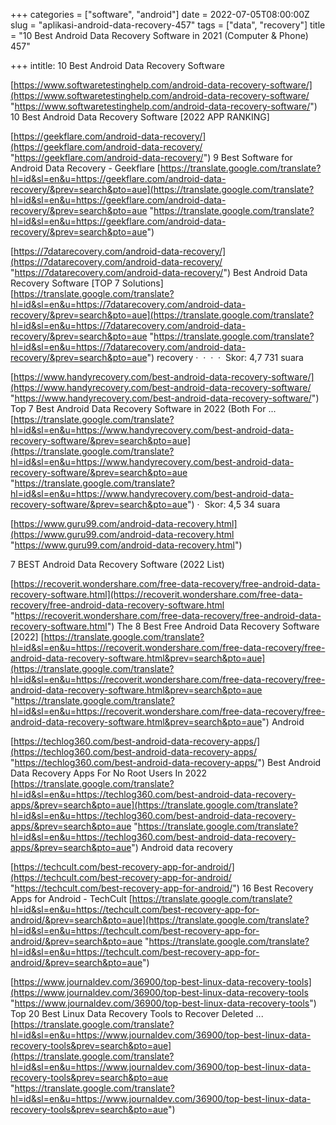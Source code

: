 +++
categories = ["software", "android"]
date = 2022-07-05T08:00:00Z
slug = "aplikasi-android-data-recovery-457"
tags = ["data", "recovery"]
title = "10 Best Android Data Recovery Software in 2021 (Computer & Phone)        457"

+++
intitle: 10 Best Android Data Recovery Software

[https://www.softwaretestinghelp.com/android-data-recovery-software/](https://www.softwaretestinghelp.com/android-data-recovery-software/ "https://www.softwaretestinghelp.com/android-data-recovery-software/")  10 Best Android Data Recovery Software \[2022 APP RANKING\]

[https://geekflare.com/android-data-recovery/](https://geekflare.com/android-data-recovery/ "https://geekflare.com/android-data-recovery/")	9 Best Software for Android Data Recovery - Geekflare	[https://translate.google.com/translate?hl=id&sl=en&u=https://geekflare.com/android-data-recovery/&prev=search&pto=aue](https://translate.google.com/translate?hl=id&sl=en&u=https://geekflare.com/android-data-recovery/&prev=search&pto=aue "https://translate.google.com/translate?hl=id&sl=en&u=https://geekflare.com/android-data-recovery/&prev=search&pto=aue")				

[https://7datarecovery.com/android-data-recovery/](https://7datarecovery.com/android-data-recovery/ "https://7datarecovery.com/android-data-recovery/")	Best Android Data Recovery Software \[TOP 7 Solutions\]	[https://translate.google.com/translate?hl=id&sl=en&u=https://7datarecovery.com/android-data-recovery/&prev=search&pto=aue](https://translate.google.com/translate?hl=id&sl=en&u=https://7datarecovery.com/android-data-recovery/&prev=search&pto=aue "https://translate.google.com/translate?hl=id&sl=en&u=https://7datarecovery.com/android-data-recovery/&prev=search&pto=aue")	recovery	· ‎ · ‎ · ‎ · ‎	Skor: 4,7	731 suara

[https://www.handyrecovery.com/best-android-data-recovery-software/](https://www.handyrecovery.com/best-android-data-recovery-software/ "https://www.handyrecovery.com/best-android-data-recovery-software/")	Top 7 Best Android Data Recovery Software in 2022 (Both For ...	[https://translate.google.com/translate?hl=id&sl=en&u=https://www.handyrecovery.com/best-android-data-recovery-software/&prev=search&pto=aue](https://translate.google.com/translate?hl=id&sl=en&u=https://www.handyrecovery.com/best-android-data-recovery-software/&prev=search&pto=aue "https://translate.google.com/translate?hl=id&sl=en&u=https://www.handyrecovery.com/best-android-data-recovery-software/&prev=search&pto=aue")		· ‎	Skor: 4,5	34 suara

[https://www.guru99.com/android-data-recovery.html](https://www.guru99.com/android-data-recovery.html "https://www.guru99.com/android-data-recovery.html")

7 BEST Android Data Recovery Software (2022 List)

[https://recoverit.wondershare.com/free-data-recovery/free-android-data-recovery-software.html](https://recoverit.wondershare.com/free-data-recovery/free-android-data-recovery-software.html "https://recoverit.wondershare.com/free-data-recovery/free-android-data-recovery-software.html")	The 8 Best Free Android Data Recovery Software \[2022\]	[https://translate.google.com/translate?hl=id&sl=en&u=https://recoverit.wondershare.com/free-data-recovery/free-android-data-recovery-software.html&prev=search&pto=aue](https://translate.google.com/translate?hl=id&sl=en&u=https://recoverit.wondershare.com/free-data-recovery/free-android-data-recovery-software.html&prev=search&pto=aue "https://translate.google.com/translate?hl=id&sl=en&u=https://recoverit.wondershare.com/free-data-recovery/free-android-data-recovery-software.html&prev=search&pto=aue")	Android			

[https://techlog360.com/best-android-data-recovery-apps/](https://techlog360.com/best-android-data-recovery-apps/ "https://techlog360.com/best-android-data-recovery-apps/")	Best Android Data Recovery Apps For No Root Users In 2022	[https://translate.google.com/translate?hl=id&sl=en&u=https://techlog360.com/best-android-data-recovery-apps/&prev=search&pto=aue](https://translate.google.com/translate?hl=id&sl=en&u=https://techlog360.com/best-android-data-recovery-apps/&prev=search&pto=aue "https://translate.google.com/translate?hl=id&sl=en&u=https://techlog360.com/best-android-data-recovery-apps/&prev=search&pto=aue")	Android data recovery			

[https://techcult.com/best-recovery-app-for-android/](https://techcult.com/best-recovery-app-for-android/ "https://techcult.com/best-recovery-app-for-android/")	16 Best Recovery Apps for Android - TechCult	[https://translate.google.com/translate?hl=id&sl=en&u=https://techcult.com/best-recovery-app-for-android/&prev=search&pto=aue](https://translate.google.com/translate?hl=id&sl=en&u=https://techcult.com/best-recovery-app-for-android/&prev=search&pto=aue "https://translate.google.com/translate?hl=id&sl=en&u=https://techcult.com/best-recovery-app-for-android/&prev=search&pto=aue")				

[https://www.journaldev.com/36900/top-best-linux-data-recovery-tools](https://www.journaldev.com/36900/top-best-linux-data-recovery-tools "https://www.journaldev.com/36900/top-best-linux-data-recovery-tools")	Top 20 Best Linux Data Recovery Tools to Recover Deleted ...	[https://translate.google.com/translate?hl=id&sl=en&u=https://www.journaldev.com/36900/top-best-linux-data-recovery-tools&prev=search&pto=aue](https://translate.google.com/translate?hl=id&sl=en&u=https://www.journaldev.com/36900/top-best-linux-data-recovery-tools&prev=search&pto=aue "https://translate.google.com/translate?hl=id&sl=en&u=https://www.journaldev.com/36900/top-best-linux-data-recovery-tools&prev=search&pto=aue")